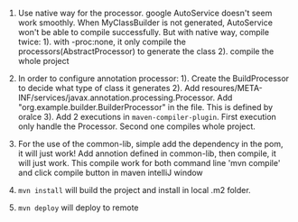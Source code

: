 1. Use native way for the processor. google AutoService doesn't seem work smoothly.
When MyClassBuilder is not generated, AutoService won't be able to compile successfully. But with native way, compile twice: 1). with -proc:none, it only compile the processors(AbstractProcessor) to generate the class 2). compile the whole project

2. In order to configure annotation processor:
	1). Create the BuildProcessor to decide what type of class it generates
	2). Add resoures/META-INF/services/javax.annotation.processing.Processor. Add "org.example.builder.BuilderProcessor" in the file. This is defined by oralce 
	3). Add 2 executions in `maven-compiler-plugin`. First execution only handle the Processor. Second one compiles whole project.

3. For the use of the common-lib, simple add the dependency in the pom, it will just work! Add annotion defined in common-lib, then compile, it will just work. This compile work for both command line 'mvn compile' and click compile button in maven intelliJ window

4. `mvn install` will build the project and install in local .m2 folder.

5. `mvn deploy` will deploy to remote
